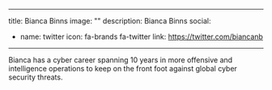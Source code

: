 
---
title: Bianca Binns
image: ""
description: Bianca Binns
social:

  - name: twitter
    icon: fa-brands fa-twitter
    link: https://twitter.com/biancanb

---

Bianca has a cyber career spanning 10 years in more offensive and intelligence operations to keep on the front foot against global cyber security threats.